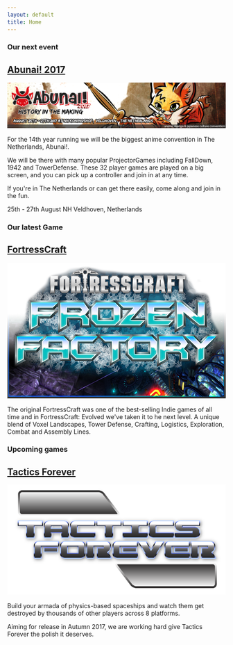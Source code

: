 ```yaml
---
layout: default
title: Home
---
```


### Our next event
 
## [Abunai! 2017](http://www.abunaicon.nl/)

[![Abunai! 2017](static/img/abunai_banner.png "Abunai 2017, History in the making. August 25th to 27th at NH Koningshoff, Veldoven, The Netherlands")](http://www.abunaicon.nl/)

For the 14th year running we will be the biggest anime convention in The Netherlands, Abunai!.

We will be there with many popular ProjectorGames including FallDown, 1942 and TowerDefense. These 32 player games are played on a big screen, and you can pick up a controller and join in at any time.

If you're in The Netherlands or can get there easily, come along and join in the fun. 

25th - 27th August NH Veldhoven, Netherlands

### Our latest Game

## [FortressCraft](/games/fortresscraft)

[![FortressCraft](static/img/fortresscraft_frozenfactory_banner.png "FortressCraft: Frozen Factory")](/games/fortresscraft)

The original FortressCraft was one of the best-selling Indie games of all time and in FortressCraft: Evolved we've taken it to he next level. A unique blend of Voxel Landscapes, Tower Defense, Crafting, Logistics, Exploration, Combat and Assembly Lines.

### Upcoming games

## [Tactics Forever](/games/tacticsforever)

[![Tactics Forever](static/img/tacticsforever_banner.png "Tactics Forever")](/games/tacticsforever)

Build your armada of physics-based spaceships and watch them get destroyed by thousands of other players across 8 platforms.

Aiming for release in Autumn 2017, we are working hard give Tactics Forever the polish it deserves.